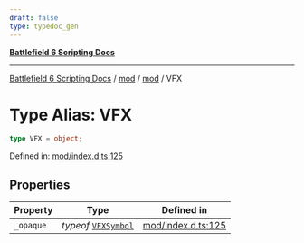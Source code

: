```yaml
---
draft: false
type: typedoc_gen
---
```


[**Battlefield 6 Scripting Docs**](../../../_index.md)

***

[Battlefield 6 Scripting Docs](../../../_index.md) / [mod](../../_index.md) / [mod](../_index.md) / VFX

# Type Alias: VFX

```ts
type VFX = object;
```

Defined in: [mod/index.d.ts:125](https://github.com/battlefield-portal-community/portal-docs/blob/6d87e21c5922a3efb03c634dbe98e5fe6e797672/generators/santiago/mod/index.d.ts#L125)

## Properties

| Property | Type | Defined in |
| ------ | ------ | ------ |
| <a id="_opaque"></a> `_opaque` | *typeof* [`VFXSymbol`](../VFXSymbol/_index.md) | [mod/index.d.ts:125](https://github.com/battlefield-portal-community/portal-docs/blob/6d87e21c5922a3efb03c634dbe98e5fe6e797672/generators/santiago/mod/index.d.ts#L125) |
